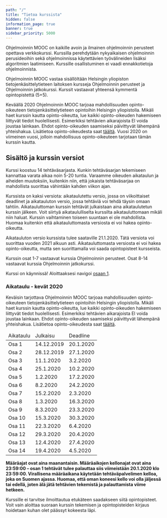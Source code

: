 ```yaml
---
path: "/"
title: "Tietoa kurssista"
hidden: false
information_page: true
banner: true
sidebar_priority: 5000
---
```


Ohjelmoinnin MOOC on kaikille avoin ja ilmainen ohjelmoinnin perusteet
opettava verkkokurssi. Kurssilla perehdytään nykyaikaisen ohjelmoinnin
perusideoihin sekä ohjelmoinnissa käytettävien työvälineiden lisäksi
algoritmien laatimiseen. Kurssille osallistuminen ei vaadi
ennakkotietoja ohjelmoinnista.

Ohjelmoinnin MOOC vastaa sisällöltään Helsingin yliopiston
tietojenkäsittelytieteen laitoksen kursseja Ohjelmoinnin perusteet ja
Ohjelmoinnin jatkokurssi. Kurssit vastaavat yhteensä kymmentä
opintopistettä (5+5).

Keväällä 2020 Ohjelmoinnin MOOC tarjoaa mahdollisuuden
opinto-oikeuteen tietojenkäsittelytieteen opintoihin Helsingin
yliopistolla. Mikäli haet kurssin kautta opinto-oikeutta, lue kaikki
opinto-oikeuden hakemiseen liittyvät tiedot huolellisesti. Esimerkiksi
tehtävien aikarajoista EI voida joustaa lainkaan. Ehdot
opinto-oikeuden saamiseksi päivittyvät lähempänä yhteishakua.
Lisätietoa opinto-oikeudesta saat [täältä](/opinto-oikeus). Vuosi 2020 on
viimeinen vuosi, jolloin mahdollisuus opinto-oikeuteen tarjotaan tämän
kurssin kautta.

<!-- **Kurssi on käynnissä!** Luo tunnus tai kirjaudu sisään, jonka
jälkeen valitse [Osa 1](/osa-1) navigaatiosta. -->

## Sisältö ja kurssin versiot

Kurssi koostuu 14 tehtäväsarjasta. Kunkin tehtäväsarjan tekemiseen
kannattaa varata aikaa noin 5-20 tuntia. Varaamme oikeuden aikataulun
ja aiheiden muutoksiin, kuitenkin niin, että jokaista tehtäväsarjaa on
mahdollista suorittaa vähintään kahden viikon ajan.

Kurssista on kaksi versiota: aikataulutettu versio, jossa on
viikoittaiset deadlinet ja aikatauluton versio, jossa tehtäviä voi
tehdä täysin omaan tahtiin. Aikatauluttoman kurssin tehtävät
julkaistaan aina aikataulutetun kurssin jälkeen. Voit siirtyä
aikataululliselta kurssilta aikatauluttomaan mikäli niin haluat.
Kurssin vaihtaminen toiseen suuntaan ei ole mahdollista. Huomaa
kuitenkin että aikatauluttomasta versiosta ei voi hakea
opinto-oikeutta.

Aikatauluton versio kurssista tulee saataville 21.1.2020. Tätä versiota voi suorittaa vuoden 2021 alkuun asti. Aikatauluttomasta versiosta ei voi hakea opinto-oikeutta, mutta sen suorittamalla voi saada opintopisteet kursseista.

Kurssin osat 1-7 vastaavat kurssia Ohjelmoinnin perusteet. Osat 8-14
vastaavat kurssia Ohjelmoinnin jatkokurssi.

Kurssi on käynnissä! Aloittaaksesi navigoi [osaan 1](/osa-1).

### Aikataulu - kevät 2020

Keväisin tarjottava Ohjelmoinnin MOOC tarjoaa mahdollisuuden
opinto-oikeuteen tietojenkäsittelytieteen opintoihin Helsingin
yliopistolla. Mikäli haet kurssin kautta opinto-oikeutta, lue kaikki
opinto-oikeuden hakemiseen liittyvät tiedot huolellisesti. Esimerkiksi
tehtävien aikarajoista EI voida joustaa lainkaan. Ehdot
opinto-oikeuden saamiseksi päivittyvät lähempänä yhteishakua.
Lisätietoa opinto-oikeudesta saat [täältä](/opinto-oikeus).


<table>
  <thead>
    <tr>
      <td>Aikataulu</td>
      <td>Julkaisu</td>
      <td>Deadline</td>
    </tr>
  </th>
  <tbody>
    <tr>
      <td>Osa 1</td>
      <td>14.12.2019</td>
      <td>20.1.2020</td>
    </tr>
    <tr>
      <td>Osa 2</td>
      <td>28.12.2019</td>
      <td>27.1.2020</td>
    </tr>
    <tr>
      <td>Osa 3</td>
      <td>11.1.2020</td>
      <td>3.2.2020</td>
    </tr>
    <tr>
      <td>Osa 4</td>
      <td>25.1.2020</td>
      <td>10.2.2020</td>
    </tr>
    <tr>
      <td>Osa 5</td>
      <td>1.2.2020</td>
      <td>17.2.2020</td>
    </tr>
    <tr>
      <td>Osa 6</td>
      <td>8.2.2020</td>
      <td>24.2.2020</td>
    </tr>
    <tr>
      <td>Osa 7</td>
      <td>15.2.2020</td>
      <td>2.3.2020</td>
    </tr>
    <tr>
      <td>Osa 8</td>
      <td>1.3.2020</td>
      <td>16.3.2020</td>
    </tr>
    <tr>
      <td>Osa 9</td>
      <td>8.3.2020</td>
      <td>23.3.2020</td>
    </tr>
    <tr>
      <td>Osa 10</td>
      <td>15.3.2020</td>
      <td>30.3.2020</td>
    </tr>
    <tr>
      <td>Osa 11</td>
      <td>22.3.2020</td>
      <td>6.4.2020</td>
    </tr>
    <tr>
      <td>Osa 12</td>
      <td>29.3.2020</td>
      <td>20.4.2020</td>
    </tr>
    <tr>
      <td>Osa 13</td>
      <td>12.4.2020</td>
      <td>27.4.2020</td>
    </tr>
    <tr>
      <td>Osa 14</td>
      <td>19.4.2020</td>
      <td>4.5.2020</td>
    </tr>
  </tbody>
</table>


**Määräajat ovat aina maanantaisin. Määräaikojen kellonajat ovat aina
23:59:00 – osan 1 tehtävät tulee palauttaa siis viimeistään
20.1.2020 klo 23:59:00. Virallisena määräaikana käytetään
tehtäväpalvelimen kelloa, joka on Suomen ajassa. Huomaa, että oman
koneesi kello voi olla jäljessä tai edellä, joten älä jätä tehtävien
tekemistä ja palauttamista viime hetkeen.**


Kurssille ei tarvitse ilmoittautua etukäteen saadakseen siitä opintopisteet. Voit vain aloittaa suoraan kurssin tekemisen ja opintopisteiden kirjaus hoidetaan kuhan olet päässyt kokeesta läpi.
